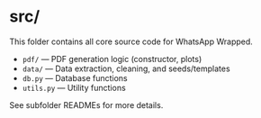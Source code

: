 # src/

This folder contains all core source code for WhatsApp Wrapped.

- `pdf/` — PDF generation logic (constructor, plots)
- `data/` — Data extraction, cleaning, and seeds/templates
- `db.py` — Database functions
- `utils.py` — Utility functions 

See subfolder READMEs for more details. 